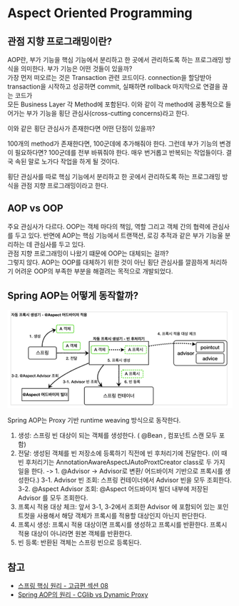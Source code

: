 # Aspect Oriented Programming

## 관점 지향 프로그래밍이란?

AOP란, 부가 기능을 핵심 기능에서 분리하고 한 곳에서 관리하도록 하는 프로그래밍 방식을 의미한다.
부가 기능은 어떤 것들이 있을까?<br>
가장 먼저 떠오르는 것은 Transaction 관련 코드이다. connection을 할당받아 transaction을 시작하고 성공하면 commit, 실패하면 rollback 마지막으로 연결을 끊는 코드가<br>
모든 Business Layer 각 Method에 포함된다. 이와 같이 각 method에 공통적으로 들어가는 부가 기능을 횡단 관심사(cross-cutting concerns)라고 한다. <br>

이와 같은 횡단 관심사가 존재한다면 어떤 단점이 있을까?

100개의 method가 존재한다면, 100군데에 추가해줘야 한다. 그런데 부가 기능의 변경이 필요하다면? 100군데를 전부 바꿔줘야 한다. 매우 번거롭고 반복되는 작업들이다. 결국 속된 말로 노가다 작업을 하게 될 것이다.

횡단 관심사를 따로 핵심 기능에서 분리하고 한 곳에서 관리하도록 하는 프로그래밍 방식을 관점 지향 프로그래밍이라고 한다.

## AOP vs OOP

주요 관심사가 다르다. OOP는 객체 마다의 책임, 역할 그리고 객체 간의 협력에 관심사를 두고 있다. 반면에 AOP는 핵심 기능에서 트랜잭션, 로깅 추적과 같은 부가 기능울 분리하는 데 관심사를 두고 있다.
<br>
관점 지향 프로그래밍이 나왔기 떄문에 OOP는 대체되는 걸까? <br>
그렇지 않다. AOP는 OOP를 대체하기 위한 것이 아닌 횡단 관심사를 깔끔하게 처리하기 어려운 OOP의 부족한 부분을 해결려는 목적으로 개발되었다.



## Spring AOP는 어떻게 동작할까?


![img.png](images/aop-01.png)


Spring AOP는 Proxy 기반 runtime weaving 방식으로 동작한다.

1. 생성: 스프링 빈 대상이 되는 객체를 생성한다. ( @Bean , 컴포넌트 스캔 모두 포함)
2. 전달: 생성된 객체를 빈 저장소에 등록하기 직전에 빈 후처리기에 전달한다.
   (이 때 빈 후처리기는  AnnotationAwareAspectJAutoProxtCreator class로 두 가지 일을 한다. -> 1. @Advisor -> Advisor로 변환/ 어드바이저 기반으로 프록시를 생성한다.)
3-1. Advisor 빈 조회: 스프링 컨테이너에서 Advisor 빈을 모두 조회한다.<br>
3-2. @Aspect Advisor 조회: @Aspect 어드바이저 빌더 내부에 저장된 Advisor 를 모두 조회한다.<br> 
4. 프록시 적용 대상 체크: 앞서 3-1, 3-2에서 조회한 Advisor 에 포함되어 있는 포인트컷을 사용해서 해당 객체가 프록시를 적용할 대상인지 아닌지 판단한다.
5. 프록시 생성: 프록시 적용 대상이면 프록시를 생성하고 프록시를 반환한다. 프록시 적용 대상이 아니라면 원본 객체를 반환한다.
6. 빈 등록: 반환된 객체는 스프링 빈으로 등록된다.


## 참고
* [스프링 핵심 원리 - 고급편 섹션 08](https://www.inflearn.com/course/%EC%8A%A4%ED%94%84%EB%A7%81-%ED%95%B5%EC%8B%AC-%EC%9B%90%EB%A6%AC-%EA%B3%A0%EA%B8%89%ED%8E%B8/dashboard)
* [Spring AOP의 원리 - CGlib vs Dynamic Proxy](https://huisam.tistory.com/entry/springAOP)